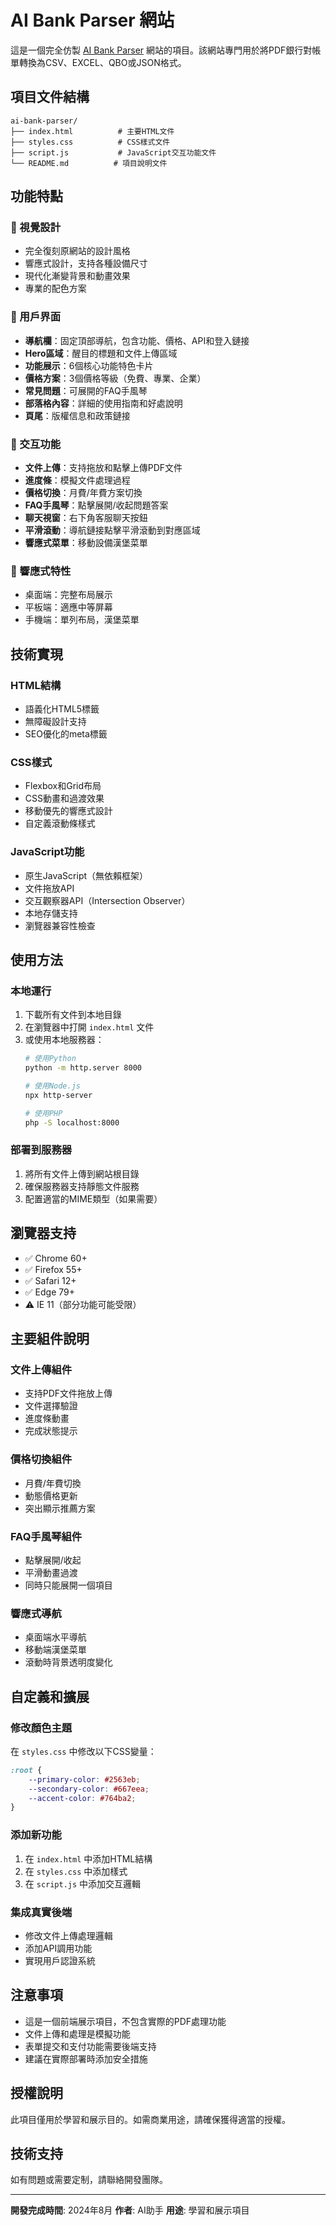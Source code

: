 # AI Bank Parser 網站

這是一個完全仿製 [AI Bank Parser](https://aibankparser.com/) 網站的項目。該網站專門用於將PDF銀行對帳單轉換為CSV、EXCEL、QBO或JSON格式。

## 項目文件結構

```
ai-bank-parser/
├── index.html          # 主要HTML文件
├── styles.css          # CSS樣式文件
├── script.js           # JavaScript交互功能文件
└── README.md          # 項目說明文件
```

## 功能特點

### 🎨 視覺設計
- 完全復刻原網站的設計風格
- 響應式設計，支持各種設備尺寸
- 現代化漸變背景和動畫效果
- 專業的配色方案

### 📱 用戶界面
- **導航欄**：固定頂部導航，包含功能、價格、API和登入鏈接
- **Hero區域**：醒目的標題和文件上傳區域
- **功能展示**：6個核心功能特色卡片
- **價格方案**：3個價格等級（免費、專業、企業）
- **常見問題**：可展開的FAQ手風琴
- **部落格內容**：詳細的使用指南和好處說明
- **頁尾**：版權信息和政策鏈接

### 🔧 交互功能
- **文件上傳**：支持拖放和點擊上傳PDF文件
- **進度條**：模擬文件處理過程
- **價格切換**：月費/年費方案切換
- **FAQ手風琴**：點擊展開/收起問題答案
- **聊天視窗**：右下角客服聊天按鈕
- **平滑滾動**：導航鏈接點擊平滑滾動到對應區域
- **響應式菜單**：移動設備漢堡菜單

### 📱 響應式特性
- 桌面端：完整布局展示
- 平板端：適應中等屏幕
- 手機端：單列布局，漢堡菜單

## 技術實現

### HTML結構
- 語義化HTML5標籤
- 無障礙設計支持
- SEO優化的meta標籤

### CSS樣式
- Flexbox和Grid布局
- CSS動畫和過渡效果
- 移動優先的響應式設計
- 自定義滾動條樣式

### JavaScript功能
- 原生JavaScript（無依賴框架）
- 文件拖放API
- 交互觀察器API（Intersection Observer）
- 本地存儲支持
- 瀏覽器兼容性檢查

## 使用方法

### 本地運行
1. 下載所有文件到本地目錄
2. 在瀏覽器中打開 `index.html` 文件
3. 或使用本地服務器：
   ```bash
   # 使用Python
   python -m http.server 8000
   
   # 使用Node.js
   npx http-server
   
   # 使用PHP
   php -S localhost:8000
   ```

### 部署到服務器
1. 將所有文件上傳到網站根目錄
2. 確保服務器支持靜態文件服務
3. 配置適當的MIME類型（如果需要）

## 瀏覽器支持

- ✅ Chrome 60+
- ✅ Firefox 55+
- ✅ Safari 12+
- ✅ Edge 79+
- ⚠️ IE 11（部分功能可能受限）

## 主要組件說明

### 文件上傳組件
- 支持PDF文件拖放上傳
- 文件選擇驗證
- 進度條動畫
- 完成狀態提示

### 價格切換組件
- 月費/年費切換
- 動態價格更新
- 突出顯示推薦方案

### FAQ手風琴組件
- 點擊展開/收起
- 平滑動畫過渡
- 同時只能展開一個項目

### 響應式導航
- 桌面端水平導航
- 移動端漢堡菜單
- 滾動時背景透明度變化

## 自定義和擴展

### 修改顏色主題
在 `styles.css` 中修改以下CSS變量：
```css
:root {
    --primary-color: #2563eb;
    --secondary-color: #667eea;
    --accent-color: #764ba2;
}
```

### 添加新功能
1. 在 `index.html` 中添加HTML結構
2. 在 `styles.css` 中添加樣式
3. 在 `script.js` 中添加交互邏輯

### 集成真實後端
- 修改文件上傳處理邏輯
- 添加API調用功能
- 實現用戶認證系統

## 注意事項

- 這是一個前端展示項目，不包含實際的PDF處理功能
- 文件上傳和處理是模擬功能
- 表單提交和支付功能需要後端支持
- 建議在實際部署時添加安全措施

## 授權說明

此項目僅用於學習和展示目的。如需商業用途，請確保獲得適當的授權。

## 技術支持

如有問題或需要定制，請聯絡開發團隊。

---

**開發完成時間**: 2024年8月
**作者**: AI助手
**用途**: 學習和展示項目
